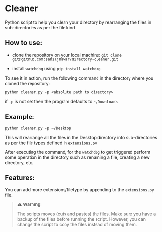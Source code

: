 # Cleaner

Python script to help you clean your directory by rearranging the files in sub-directories as per the file kind

## How to use:

- clone the repository on your local machine:
`git clone git@github.com:sahiljhawar/directory-cleaner.git`

- install `watchdog` using  `pip install watchdog`

To see it in action, run the following command in the directory where you cloned the repository:

`python cleaner.py -p <absolute path to directory>`

if `-p` is not set then the program defaults to `~/Downloads`

## Example:

`python cleaner.py -p ~/Desktop`

This will rearrange all the files in the Desktop directory into sub-directories as per the file types defined in `extensions.py`

After executing the command, for the `watchdog` to get triggered perform some operation in the directory such as renaming a file, creating a new directory, etc.

## Features:

You can add more extensions/filetype by appending to the `extensions.py` file.

> **⚠️ Warning**
>
> The scripts moves (cuts and pastes) the files. Make sure you have a backup of the files before running the script. However, you can change the script to copy the files instead of moving them.
